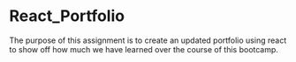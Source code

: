 # React_Portfolio

The purpose of this assignment is to create an updated portfolio using react to show off how much we have learned over the course of this bootcamp.

